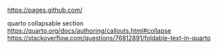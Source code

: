 https://pages.github.com/

quarto collapsable section
https://quarto.org/docs/authoring/callouts.html#collapse
https://stackoverflow.com/questions/76812891/foldable-text-in-quarto
